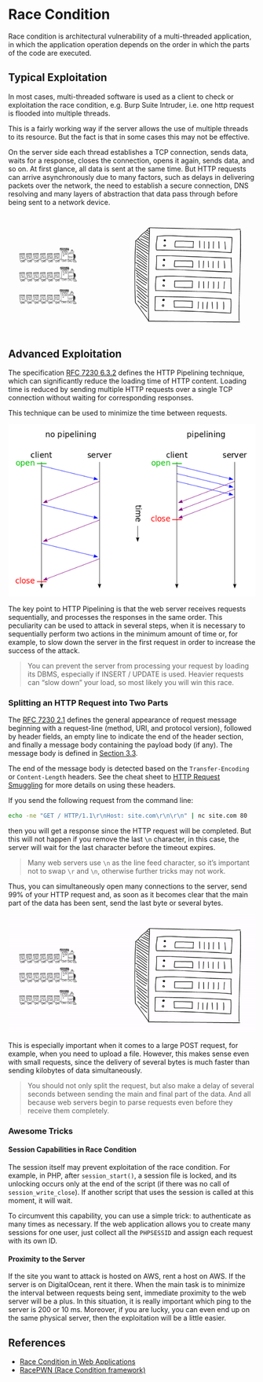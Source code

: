 # Race Condition

Race condition is architectural vulnerability of a multi-threaded application, in which the application operation
 depends on the order in which the parts of the code are executed.

## Typical Exploitation

In most cases, multi-threaded software is used as a client to check or exploitation the race condition, e.g. Burp Suite
 Intruder, i.e. one http request is flooded into multiple threads.

This is a fairly working way if the server allows the use of multiple threads to its resource. But the fact is that in
 some cases this may not be effective.

On the server side each thread establishes a TCP connection, sends data, waits for a response, closes the connection,
 opens it again, sends data, and so on. At first glance, all data is sent at the same time. But HTTP requests can arrive
 asynchronously due to many factors, such as delays in delivering packets over the network, the need to establish a
 secure connection, DNS resolving and many layers of abstraction that data pass through before being sent to a network
 device. 

![doodle-train](img/doodle-train.gif)

## Advanced Exploitation

The specification [RFC 7230 6.3.2](https://tools.ietf.org/html/rfc7230#section-6.3.2) defines the HTTP Pipelining 
 technique, which can significantly reduce the loading time of HTTP content. Loading time is reduced by sending multiple
 HTTP requests over a single TCP connection without waiting for corresponding responses.

This technique can be used to minimize the time between requests.

![http-pipelining](img/http-pipelining.png)

The key point to HTTP Pipelining is that the web server receives requests sequentially, and processes the responses in 
 the same order. This peculiarity can be used to attack in several steps, when it is necessary to sequentially perform
 two actions in the minimum amount of time or, for example, to slow down the server in the first request in order to
 increase the success of the attack.

> You can prevent the server from processing your request by loading its DBMS, especially if INSERT / UPDATE is used. 
 Heavier requests can “slow down” your load, so most likely you will win this race.

### Splitting an HTTP Request into Two Parts

The [RFC 7230 2.1](https://tools.ietf.org/html/rfc7230#section-2.1) defines the general appearance of request message 
 beginning with a request-line (method, URI, and protocol version), followed by header fields, an empty line to indicate
 the end of the header section, and finally a message body containing the payload body (if any). The message body is
 defined in [Section 3.3](https://tools.ietf.org/html/rfc7230#section-3.3).

The end of the message body is detected based on the `Transfer-Encoding` or `Content-Length` headers. See the cheat sheet
 to [HTTP Request Smuggling](../HTTP%20Request%20Smuggling/README.md) for more details on using these headers.

If you send the following request from the command line:

```bash
echo -ne "GET / HTTP/1.1\r\nHost: site.com\r\n\r\n" | nc site.com 80
```

then you will get a response since the HTTP request will be completed. But this will not happen if you remove the last
 `\n` character, in this case, the server will wait for the last character before the timeout expires.

> Many web servers use `\n` as the line feed character, so it’s important not to swap `\r` and `\n`, otherwise further
 tricks may not work.

Thus, you can simultaneously open many connections to the server, send 99% of your HTTP request and, as soon as it
 becomes clear that the main part of the data has been sent, send the last byte or several bytes.

![doodle-train-splitting](img/doodle-train-splitting.gif)

This is especially important when it comes to a large POST request, for example, when you need to upload a file. However,
 this makes sense even with small requests, since the delivery of several bytes is much faster than sending kilobytes of
 data simultaneously.

> You should not only split the request, but also make a delay of several seconds between sending the main and final
 part of the data. And all because web servers begin to parse requests even before they receive them completely.

### Awesome Tricks

#### Session Capabilities in Race Condition

The session itself may prevent exploitation of the race condition. For example, in PHP, after `session_start()`, a session
 file is locked, and its unlocking occurs only at the end of the script (if there was no call of `session_write_close`).
 If another script that uses the session is called at this moment, it will wait.

To circumvent this capability, you can use a simple trick: to authenticate as many times as necessary. If the web 
 application allows you to create many sessions for one user, just collect all the `PHPSESSID` and assign each request 
 with its own ID.

#### Proximity to the Server

If the site you want to attack is hosted on AWS, rent a host on AWS. If the server is on DigitalOcean, rent it there.
 When the main task is to minimize the interval between requests being sent, immediate proximity to the web server will
 be a plus. In this situation, it is really important which ping to the server is 200 or 10 ms. Moreover, if you are
 lucky, you can even end up on the same physical server, then the exploitation will be a little easier.

## References

- [Race Condition in Web Applications](https://lab.wallarm.com/race-condition-in-web-applications/amp/)
- [RacePWN (Race Condition framework)](https://github.com/racepwn/racepwn)
